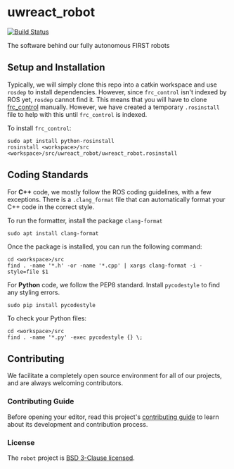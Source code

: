 # uwreact_robot

[![Build Status](https://travis-ci.com/uwreact/uwreact_robot.svg?branch=master)](https://travis-ci.com/uwreact/uwreact_robot)

The software behind our fully autonomous FIRST robots

## Setup and Installation

Typically, we will simply clone this repo into a catkin workspace and use `rosdep` to install dependencies.
However, since `frc_control` isn't indexed by ROS yet, `rosdep` cannot find it.
This means that you will have to clone [frc_control](https://github.com/uwreact/frc_control) manually.
However, we have created a temporary `.rosinstall` file to help with this until `frc_control` is indexed.

To install `frc_control`:
```
sudo apt install python-rosinstall
rosinstall <workspace>/src <workspace>/src/uwreact_robot/uwreact_robot.rosinstall
```

## Coding Standards

For **C++** code, we mostly follow the ROS coding guidelines, with a few exceptions.
There is a `.clang_format` file that can automatically format your C++ code in the correct style.

To run the formatter, install the package `clang-format`
```
sudo apt install clang-format
```
Once the package is installed, you can run the following command:
```
cd <workspace>/src
find . -name '*.h' -or -name '*.cpp' | xargs clang-format -i -style=file $1
```

For **Python** code, we follow the PEP8 standard. Install `pycodestyle` to find any styling errors.
```
sudo pip install pycodestyle
```
To check your Python files:
```
cd <workspace>/src
find . -name '*.py' -exec pycodestyle {} \;
```

## Contributing

We facilitate a completely open source environment for all of our projects, and are always welcoming contributors.

### Contributing Guide

Before opening your editor, read this project's [contributing guide](https://github.com/uwreact/uwreact_robot/blob/master/CONTRIBUTING.md) to learn about its development and contribution process.

### License

The `robot` project is [BSD 3-Clause licensed](https://github.com/uwreact/uwreact_robot/blob/master/LICENSE).
